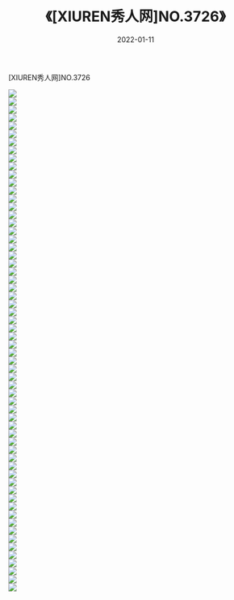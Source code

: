 ﻿---
layout: post
title:  《[XIUREN秀人网]NO.3726》
date:   2022-01-11
img: http://img.660000.xyz/Sharelink/秀人网/秀人网第04部分/[XIUREN秀人网]NO.3726/000.jpg
categories: [美女, 清纯, 唯美]
---

[XIUREN秀人网]NO.3726

 ![](http://img.660000.xyz/Sharelink/秀人网/秀人网第04部分/[XIUREN秀人网]NO.3726/001.jpg) <br>![](http://img.660000.xyz/Sharelink/秀人网/秀人网第04部分/[XIUREN秀人网]NO.3726/002.jpg) <br>![](http://img.660000.xyz/Sharelink/秀人网/秀人网第04部分/[XIUREN秀人网]NO.3726/003.jpg) <br>![](http://img.660000.xyz/Sharelink/秀人网/秀人网第04部分/[XIUREN秀人网]NO.3726/004.jpg) <br>![](http://img.660000.xyz/Sharelink/秀人网/秀人网第04部分/[XIUREN秀人网]NO.3726/005.jpg) <br>![](http://img.660000.xyz/Sharelink/秀人网/秀人网第04部分/[XIUREN秀人网]NO.3726/006.jpg) <br>![](http://img.660000.xyz/Sharelink/秀人网/秀人网第04部分/[XIUREN秀人网]NO.3726/007.jpg) <br>![](http://img.660000.xyz/Sharelink/秀人网/秀人网第04部分/[XIUREN秀人网]NO.3726/008.jpg) <br>![](http://img.660000.xyz/Sharelink/秀人网/秀人网第04部分/[XIUREN秀人网]NO.3726/009.jpg) <br>![](http://img.660000.xyz/Sharelink/秀人网/秀人网第04部分/[XIUREN秀人网]NO.3726/010.jpg) <br>![](http://img.660000.xyz/Sharelink/秀人网/秀人网第04部分/[XIUREN秀人网]NO.3726/011.jpg) <br>![](http://img.660000.xyz/Sharelink/秀人网/秀人网第04部分/[XIUREN秀人网]NO.3726/012.jpg) <br>![](http://img.660000.xyz/Sharelink/秀人网/秀人网第04部分/[XIUREN秀人网]NO.3726/013.jpg) <br>![](http://img.660000.xyz/Sharelink/秀人网/秀人网第04部分/[XIUREN秀人网]NO.3726/014.jpg) <br>![](http://img.660000.xyz/Sharelink/秀人网/秀人网第04部分/[XIUREN秀人网]NO.3726/015.jpg) <br>![](http://img.660000.xyz/Sharelink/秀人网/秀人网第04部分/[XIUREN秀人网]NO.3726/016.jpg) <br>![](http://img.660000.xyz/Sharelink/秀人网/秀人网第04部分/[XIUREN秀人网]NO.3726/017.jpg) <br>![](http://img.660000.xyz/Sharelink/秀人网/秀人网第04部分/[XIUREN秀人网]NO.3726/018.jpg) <br>![](http://img.660000.xyz/Sharelink/秀人网/秀人网第04部分/[XIUREN秀人网]NO.3726/019.jpg) <br>![](http://img.660000.xyz/Sharelink/秀人网/秀人网第04部分/[XIUREN秀人网]NO.3726/020.jpg) <br>![](http://img.660000.xyz/Sharelink/秀人网/秀人网第04部分/[XIUREN秀人网]NO.3726/021.jpg) <br>![](http://img.660000.xyz/Sharelink/秀人网/秀人网第04部分/[XIUREN秀人网]NO.3726/022.jpg) <br>![](http://img.660000.xyz/Sharelink/秀人网/秀人网第04部分/[XIUREN秀人网]NO.3726/023.jpg) <br>![](http://img.660000.xyz/Sharelink/秀人网/秀人网第04部分/[XIUREN秀人网]NO.3726/024.jpg) <br>![](http://img.660000.xyz/Sharelink/秀人网/秀人网第04部分/[XIUREN秀人网]NO.3726/025.jpg) <br>![](http://img.660000.xyz/Sharelink/秀人网/秀人网第04部分/[XIUREN秀人网]NO.3726/026.jpg) <br>![](http://img.660000.xyz/Sharelink/秀人网/秀人网第04部分/[XIUREN秀人网]NO.3726/027.jpg) <br>![](http://img.660000.xyz/Sharelink/秀人网/秀人网第04部分/[XIUREN秀人网]NO.3726/028.jpg) <br>![](http://img.660000.xyz/Sharelink/秀人网/秀人网第04部分/[XIUREN秀人网]NO.3726/029.jpg) <br>![](http://img.660000.xyz/Sharelink/秀人网/秀人网第04部分/[XIUREN秀人网]NO.3726/030.jpg) <br>![](http://img.660000.xyz/Sharelink/秀人网/秀人网第04部分/[XIUREN秀人网]NO.3726/031.jpg) <br>![](http://img.660000.xyz/Sharelink/秀人网/秀人网第04部分/[XIUREN秀人网]NO.3726/032.jpg) <br>![](http://img.660000.xyz/Sharelink/秀人网/秀人网第04部分/[XIUREN秀人网]NO.3726/033.jpg) <br>![](http://img.660000.xyz/Sharelink/秀人网/秀人网第04部分/[XIUREN秀人网]NO.3726/034.jpg) <br>![](http://img.660000.xyz/Sharelink/秀人网/秀人网第04部分/[XIUREN秀人网]NO.3726/035.jpg) <br>![](http://img.660000.xyz/Sharelink/秀人网/秀人网第04部分/[XIUREN秀人网]NO.3726/036.jpg) <br>![](http://img.660000.xyz/Sharelink/秀人网/秀人网第04部分/[XIUREN秀人网]NO.3726/037.jpg) <br>![](http://img.660000.xyz/Sharelink/秀人网/秀人网第04部分/[XIUREN秀人网]NO.3726/038.jpg) <br>![](http://img.660000.xyz/Sharelink/秀人网/秀人网第04部分/[XIUREN秀人网]NO.3726/039.jpg) <br>![](http://img.660000.xyz/Sharelink/秀人网/秀人网第04部分/[XIUREN秀人网]NO.3726/040.jpg) <br>![](http://img.660000.xyz/Sharelink/秀人网/秀人网第04部分/[XIUREN秀人网]NO.3726/041.jpg) <br>![](http://img.660000.xyz/Sharelink/秀人网/秀人网第04部分/[XIUREN秀人网]NO.3726/042.jpg) <br>![](http://img.660000.xyz/Sharelink/秀人网/秀人网第04部分/[XIUREN秀人网]NO.3726/043.jpg) <br>![](http://img.660000.xyz/Sharelink/秀人网/秀人网第04部分/[XIUREN秀人网]NO.3726/044.jpg) <br>![](http://img.660000.xyz/Sharelink/秀人网/秀人网第04部分/[XIUREN秀人网]NO.3726/045.jpg) <br>![](http://img.660000.xyz/Sharelink/秀人网/秀人网第04部分/[XIUREN秀人网]NO.3726/046.jpg) <br>![](http://img.660000.xyz/Sharelink/秀人网/秀人网第04部分/[XIUREN秀人网]NO.3726/047.jpg) <br>![](http://img.660000.xyz/Sharelink/秀人网/秀人网第04部分/[XIUREN秀人网]NO.3726/048.jpg) <br>![](http://img.660000.xyz/Sharelink/秀人网/秀人网第04部分/[XIUREN秀人网]NO.3726/049.jpg) <br>![](http://img.660000.xyz/Sharelink/秀人网/秀人网第04部分/[XIUREN秀人网]NO.3726/050.jpg) <br>![](http://img.660000.xyz/Sharelink/秀人网/秀人网第04部分/[XIUREN秀人网]NO.3726/051.jpg) <br>![](http://img.660000.xyz/Sharelink/秀人网/秀人网第04部分/[XIUREN秀人网]NO.3726/052.jpg) <br>![](http://img.660000.xyz/Sharelink/秀人网/秀人网第04部分/[XIUREN秀人网]NO.3726/053.jpg) <br>![](http://img.660000.xyz/Sharelink/秀人网/秀人网第04部分/[XIUREN秀人网]NO.3726/054.jpg) <br>![](http://img.660000.xyz/Sharelink/秀人网/秀人网第04部分/[XIUREN秀人网]NO.3726/055.jpg) <br>![](http://img.660000.xyz/Sharelink/秀人网/秀人网第04部分/[XIUREN秀人网]NO.3726/056.jpg) <br>![](http://img.660000.xyz/Sharelink/秀人网/秀人网第04部分/[XIUREN秀人网]NO.3726/057.jpg) <br>![](http://img.660000.xyz/Sharelink/秀人网/秀人网第04部分/[XIUREN秀人网]NO.3726/058.jpg) <br>![](http://img.660000.xyz/Sharelink/秀人网/秀人网第04部分/[XIUREN秀人网]NO.3726/059.jpg) <br>![](http://img.660000.xyz/Sharelink/秀人网/秀人网第04部分/[XIUREN秀人网]NO.3726/060.jpg) <br>![](http://img.660000.xyz/Sharelink/秀人网/秀人网第04部分/[XIUREN秀人网]NO.3726/061.jpg) <br>![](http://img.660000.xyz/Sharelink/秀人网/秀人网第04部分/[XIUREN秀人网]NO.3726/062.jpg) <br>